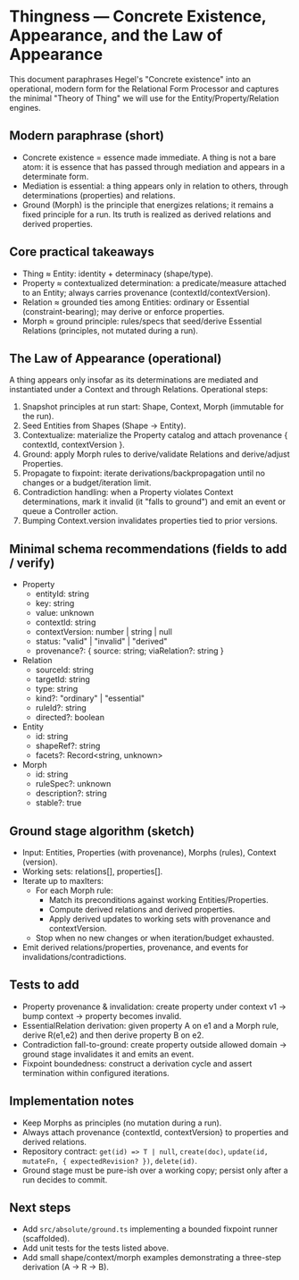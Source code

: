 # Thingness — Concrete Existence, Appearance, and the Law of Appearance

This document paraphrases Hegel's "Concrete existence" into an operational, modern form for the Relational Form Processor and captures the minimal "Theory of Thing" we will use for the Entity/Property/Relation engines.

## Modern paraphrase (short)
- Concrete existence = essence made immediate. A thing is not a bare atom: it is essence that has passed through mediation and appears in a determinate form.
- Mediation is essential: a thing appears only in relation to others, through determinations (properties) and relations.
- Ground (Morph) is the principle that energizes relations; it remains a fixed principle for a run. Its truth is realized as derived relations and derived properties.

## Core practical takeaways
- Thing ≈ Entity: identity + determinacy (shape/type).
- Property ≈ contextualized determination: a predicate/measure attached to an Entity; always carries provenance (contextId/contextVersion).
- Relation ≈ grounded ties among Entities: ordinary or Essential (constraint-bearing); may derive or enforce properties.
- Morph ≈ ground principle: rules/specs that seed/derive Essential Relations (principles, not mutated during a run).

## The Law of Appearance (operational)
A thing appears only insofar as its determinations are mediated and instantiated under a Context and through Relations. Operational steps:
1. Snapshot principles at run start: Shape, Context, Morph (immutable for the run).
2. Seed Entities from Shapes (Shape → Entity).
3. Contextualize: materialize the Property catalog and attach provenance { contextId, contextVersion }.
4. Ground: apply Morph rules to derive/validate Relations and derive/adjust Properties.
5. Propagate to fixpoint: iterate derivations/backpropagation until no changes or a budget/iteration limit.
6. Contradiction handling: when a Property violates Context determinations, mark it invalid (it "falls to ground") and emit an event or queue a Controller action.
7. Bumping Context.version invalidates properties tied to prior versions.

## Minimal schema recommendations (fields to add / verify)
- Property
  - entityId: string
  - key: string
  - value: unknown
  - contextId: string
  - contextVersion: number | string | null
  - status: "valid" | "invalid" | "derived"
  - provenance?: { source: string; viaRelation?: string }
- Relation
  - sourceId: string
  - targetId: string
  - type: string
  - kind?: "ordinary" | "essential"
  - ruleId?: string
  - directed?: boolean
- Entity
  - id: string
  - shapeRef?: string
  - facets?: Record<string, unknown>
- Morph
  - id: string
  - ruleSpec?: unknown
  - description?: string
  - stable?: true

## Ground stage algorithm (sketch)
- Input: Entities, Properties (with provenance), Morphs (rules), Context (version).
- Working sets: relations[], properties[].
- Iterate up to maxIters:
  - For each Morph rule:
    - Match its preconditions against working Entities/Properties.
    - Compute derived relations and derived properties.
    - Apply derived updates to working sets with provenance and contextVersion.
  - Stop when no new changes or when iteration/budget exhausted.
- Emit derived relations/properties, provenance, and events for invalidations/contradictions.

## Tests to add
- Property provenance & invalidation: create property under context v1 → bump context → property becomes invalid.
- EssentialRelation derivation: given property A on e1 and a Morph rule, derive R(e1,e2) and then derive property B on e2.
- Contradiction fall-to-ground: create property outside allowed domain → ground stage invalidates it and emits an event.
- Fixpoint boundedness: construct a derivation cycle and assert termination within configured iterations.

## Implementation notes
- Keep Morphs as principles (no mutation during a run).
- Always attach provenance {contextId, contextVersion} to properties and derived relations.
- Repository contract: `get(id) => T | null`, `create(doc)`, `update(id, mutateFn, { expectedRevision? })`, `delete(id)`.
- Ground stage must be pure-ish over a working copy; persist only after a run decides to commit.

## Next steps
- Add `src/absolute/ground.ts` implementing a bounded fixpoint runner (scaffolded).
- Add unit tests for the tests listed above.
- Add small shape/context/morph examples demonstrating a three-step derivation (A → R → B).

